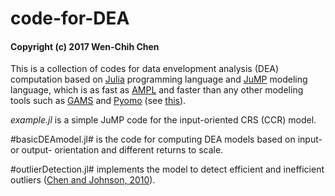 # code-for-DEA
#### Copyright (c) 2017 Wen-Chih Chen
This is a collection of codes for data envelopment analysis (DEA) computation based on [Julia](https://julialang.org/) programming language and [JuMP](https://github.com/JuliaOpt/JuMP.jl) modeling language, which is as fast as [AMPL](http://ampl.com) and faster than any other modeling tools such as [GAMS](http://www.gams.com) and [Pyomo](http://www.pyomo.org) (see [this](http://arxiv.org/pdf/1312.1431.pdf)).

*example.jl* is a simple JuMP code for the input-oriented CRS (CCR) model.

#basicDEAmodel.jl# is the  code for computing DEA models based on input- or output- orientation and different returns to scale.

#outlierDetection.jl# implements the model to detect efficient and inefficient outliers ([Chen and Johnson, 2010](https://doi.org/10.1016/j.cor.2009.06.010)).
